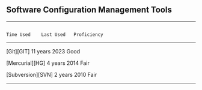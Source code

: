 ## Software Configuration Management Tools

----------------------------------------------------------------------------- ------------ ------------ --------------------
                                                                               Time Used    Last Used   Proficiency 
----------------------------------------------------------------------------- ------------ ------------ --------------------
[Git][GIT]                                                                     11 years      2023       Good

[Mercurial][HG]                                                                 4 years      2014       Fair

[Subversion][SVN]                                                               2 years      2010       Fair
----------------------------------------------------------------------------- ------------ ------------ --------------------

